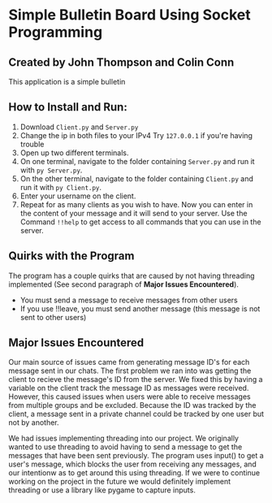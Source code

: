 # Simple Bulletin Board Using Socket Programming

## Created by John Thompson and Colin Conn

This application is a simple bulletin

## How to Install and Run:
1. Download `Client.py` and `Server.py`
2. Change the ip in both files to your IPv4
    Try `127.0.0.1` if you're having trouble
3. Open up two different terminals.
4. On one terminal, navigate to the folder containing `Server.py` and run it with `py Server.py`.
5. On the other terminal, navigate to the folder containing `Client.py` and run it with `py Client.py`.
6. Enter your username on the client.
7. Repeat for as many clients as you wish to have.
Now you can enter in the content of your message and it will send to your server. Use the Command `!!help` to get access to all commands that you can use in the server.

## Quirks with the Program
The program has a couple quirks that are caused by not having threading implemented (See second paragraph of **Major Issues Encountered**).
- You must send a message to receive messages from other users
- If you use !!leave, you must send another message (this message is not sent to other users)


## Major Issues Encountered

Our main source of issues came from generating message ID's for each message sent in our chats. The first problem we ran into was getting the client to recieve the message's ID from the server. We fixed this by having a variable on the client track the message ID as messages were received. However, this caused issues when users were able to receive messages from multiple groups and be excluded. Because the ID was tracked by the client, a message sent in a private channel could be tracked by one user but not by another.

We had issues implementing threading into our project. We originally wanted to use threading to avoid having to send a message to get the messages that have been sent previously. The program uses input() to get a user's message, which blocks the user from receiving any messages, and our intentionw as to get around this using threading. If we were to continue working on the project in the future we would definitely implement threading or use a library like pygame to capture inputs.
